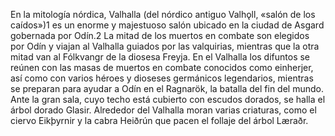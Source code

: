 En la mitología nórdica, Valhalla (del nórdico antiguo Valhǫll, «salón de los caídos»)1​ es un enorme
y majestuoso salón ubicado en la ciudad de Asgard gobernada por Odín.2​ La mitad de los muertos en
combate son elegidos por Odín y viajan al Valhalla guiados por las valquirias, mientras que la otra
mitad van al Fólkvangr de la diosesa Freyja. En el Valhalla los difuntos se reúnen con las masas de
muertos en combate conocidos como einherjer, así como con varios héroes y dioseses germánicos
legendarios, mientras se preparan para ayudar a Odín en el Ragnarök, la batalla del fin del mundo.
Ante la gran sala, cuyo techo está cubierto con escudos dorados, se halla el árbol dorado Glasir.
Alrededor del Valhalla moran varias criaturas, como el ciervo Eikþyrnir y la cabra Heiðrún
que pacen el follaje del árbol Læraðr. 